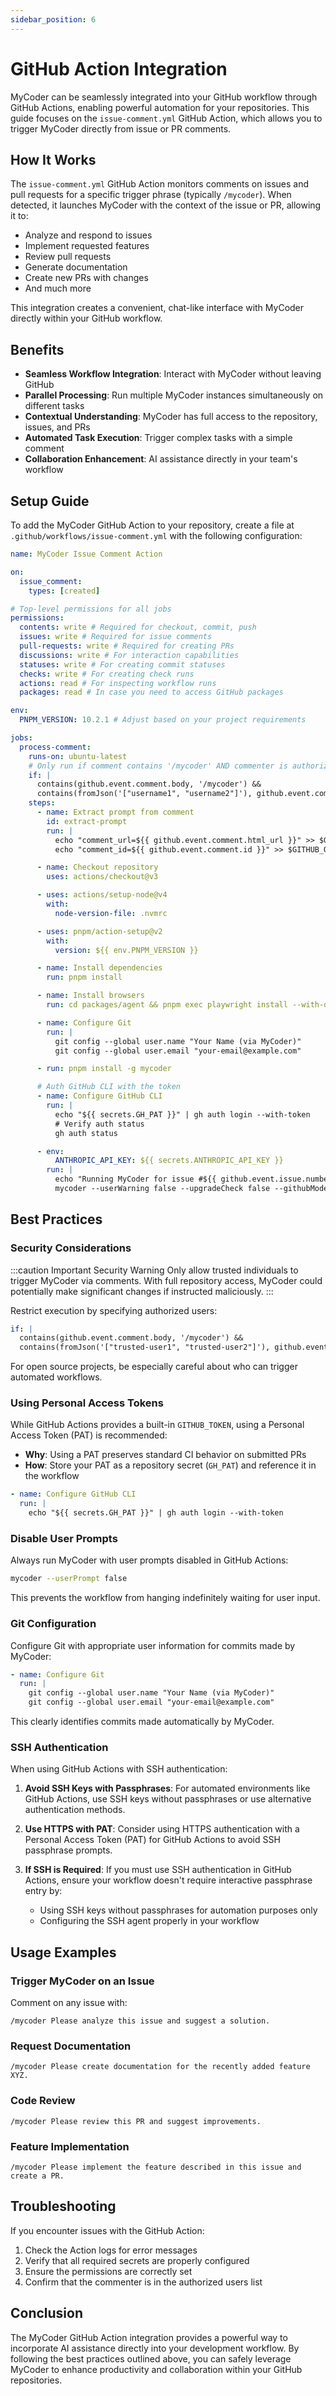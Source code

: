 ```yaml
---
sidebar_position: 6
---
```


# GitHub Action Integration

MyCoder can be seamlessly integrated into your GitHub workflow through GitHub Actions, enabling powerful automation for your repositories. This guide focuses on the `issue-comment.yml` GitHub Action, which allows you to trigger MyCoder directly from issue or PR comments.

## How It Works

The `issue-comment.yml` GitHub Action monitors comments on issues and pull requests for a specific trigger phrase (typically `/mycoder`). When detected, it launches MyCoder with the context of the issue or PR, allowing it to:

- Analyze and respond to issues
- Implement requested features
- Review pull requests
- Generate documentation
- Create new PRs with changes
- And much more

This integration creates a convenient, chat-like interface with MyCoder directly within your GitHub workflow.

## Benefits

- **Seamless Workflow Integration**: Interact with MyCoder without leaving GitHub
- **Parallel Processing**: Run multiple MyCoder instances simultaneously on different tasks
- **Contextual Understanding**: MyCoder has full access to the repository, issues, and PRs
- **Automated Task Execution**: Trigger complex tasks with a simple comment
- **Collaboration Enhancement**: AI assistance directly in your team's workflow

## Setup Guide

To add the MyCoder GitHub Action to your repository, create a file at `.github/workflows/issue-comment.yml` with the following configuration:

```yaml
name: MyCoder Issue Comment Action

on:
  issue_comment:
    types: [created]

# Top-level permissions for all jobs
permissions:
  contents: write # Required for checkout, commit, push
  issues: write # Required for issue comments
  pull-requests: write # Required for creating PRs
  discussions: write # For interaction capabilities
  statuses: write # For creating commit statuses
  checks: write # For creating check runs
  actions: read # For inspecting workflow runs
  packages: read # In case you need to access GitHub packages

env:
  PNPM_VERSION: 10.2.1 # Adjust based on your project requirements

jobs:
  process-comment:
    runs-on: ubuntu-latest
    # Only run if comment contains '/mycoder' AND commenter is authorized
    if: |
      contains(github.event.comment.body, '/mycoder') && 
      contains(fromJson('["username1", "username2"]'), github.event.comment.user.login)
    steps:
      - name: Extract prompt from comment
        id: extract-prompt
        run: |
          echo "comment_url=${{ github.event.comment.html_url }}" >> $GITHUB_OUTPUT
          echo "comment_id=${{ github.event.comment.id }}" >> $GITHUB_OUTPUT

      - name: Checkout repository
        uses: actions/checkout@v3

      - uses: actions/setup-node@v4
        with:
          node-version-file: .nvmrc

      - uses: pnpm/action-setup@v2
        with:
          version: ${{ env.PNPM_VERSION }}

      - name: Install dependencies
        run: pnpm install

      - name: Install browsers
        run: cd packages/agent && pnpm exec playwright install --with-deps chromium

      - name: Configure Git
        run: |
          git config --global user.name "Your Name (via MyCoder)"
          git config --global user.email "your-email@example.com"

      - run: pnpm install -g mycoder

      # Auth GitHub CLI with the token
      - name: Configure GitHub CLI
        run: |
          echo "${{ secrets.GH_PAT }}" | gh auth login --with-token
          # Verify auth status
          gh auth status

      - env:
          ANTHROPIC_API_KEY: ${{ secrets.ANTHROPIC_API_KEY }}
        run: |
          echo "Running MyCoder for issue #${{ github.event.issue.number }}"
          mycoder --userWarning false --upgradeCheck false --githubMode true --userPrompt false "On issue #${{ github.event.issue.number }} in comment ${{ steps.extract-prompt.outputs.comment_url }} the user invoked the mycoder CLI via /mycoder. Can you try to do what they requested or if it is unclear, respond with a comment to that effect to encourage them to be more clear."
```

## Best Practices

### Security Considerations

:::caution Important Security Warning
Only allow trusted individuals to trigger MyCoder via comments. With full repository access, MyCoder could potentially make significant changes if instructed maliciously.
:::

Restrict execution by specifying authorized users:

```yaml
if: |
  contains(github.event.comment.body, '/mycoder') && 
  contains(fromJson('["trusted-user1", "trusted-user2"]'), github.event.comment.user.login)
```

For open source projects, be especially careful about who can trigger automated workflows.

### Using Personal Access Tokens

While GitHub Actions provides a built-in `GITHUB_TOKEN`, using a Personal Access Token (PAT) is recommended:

- **Why**: Using a PAT preserves standard CI behavior on submitted PRs
- **How**: Store your PAT as a repository secret (`GH_PAT`) and reference it in the workflow

```yaml
- name: Configure GitHub CLI
  run: |
    echo "${{ secrets.GH_PAT }}" | gh auth login --with-token
```

### Disable User Prompts

Always run MyCoder with user prompts disabled in GitHub Actions:

```bash
mycoder --userPrompt false
```

This prevents the workflow from hanging indefinitely waiting for user input.

### Git Configuration

Configure Git with appropriate user information for commits made by MyCoder:

```yaml
- name: Configure Git
  run: |
    git config --global user.name "Your Name (via MyCoder)"
    git config --global user.email "your-email@example.com"
```

This clearly identifies commits made automatically by MyCoder.

### SSH Authentication

When using GitHub Actions with SSH authentication:

1. **Avoid SSH Keys with Passphrases**: For automated environments like GitHub Actions, use SSH keys without passphrases or use alternative authentication methods.

2. **Use HTTPS with PAT**: Consider using HTTPS authentication with a Personal Access Token (PAT) for GitHub Actions to avoid SSH passphrase prompts.

3. **If SSH is Required**: If you must use SSH authentication in GitHub Actions, ensure your workflow doesn't require interactive passphrase entry by:
   - Using SSH keys without passphrases for automation purposes only
   - Configuring the SSH agent properly in your workflow

## Usage Examples

### Trigger MyCoder on an Issue

Comment on any issue with:

```
/mycoder Please analyze this issue and suggest a solution.
```

### Request Documentation

```
/mycoder Please create documentation for the recently added feature XYZ.
```

### Code Review

```
/mycoder Please review this PR and suggest improvements.
```

### Feature Implementation

```
/mycoder Please implement the feature described in this issue and create a PR.
```

## Troubleshooting

If you encounter issues with the GitHub Action:

1. Check the Action logs for error messages
2. Verify that all required secrets are properly configured
3. Ensure the permissions are correctly set
4. Confirm that the commenter is in the authorized users list

## Conclusion

The MyCoder GitHub Action integration provides a powerful way to incorporate AI assistance directly into your development workflow. By following the best practices outlined above, you can safely leverage MyCoder to enhance productivity and collaboration within your GitHub repositories.
